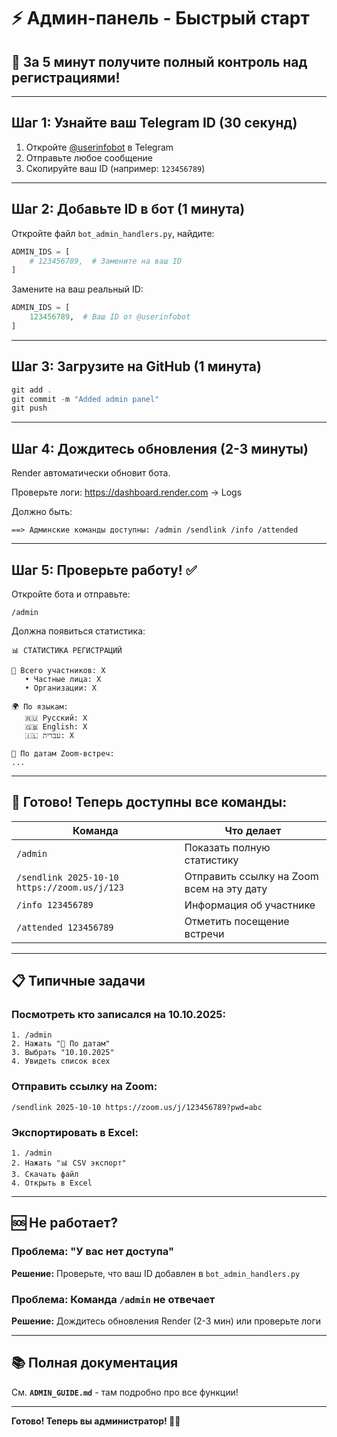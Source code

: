 # ⚡ Админ-панель - Быстрый старт

## 🎯 За 5 минут получите полный контроль над регистрациями!

---

## Шаг 1: Узнайте ваш Telegram ID (30 секунд)

1. Откройте [@userinfobot](https://t.me/userinfobot) в Telegram
2. Отправьте любое сообщение
3. Скопируйте ваш ID (например: `123456789`)

---

## Шаг 2: Добавьте ID в бот (1 минута)

Откройте файл `bot_admin_handlers.py`, найдите:

```python
ADMIN_IDS = [
    # 123456789,  # Замените на ваш ID
]
```

Замените на ваш реальный ID:

```python
ADMIN_IDS = [
    123456789,  # Ваш ID от @userinfobot
]
```

---

## Шаг 3: Загрузите на GitHub (1 минута)

```powershell
git add .
git commit -m "Added admin panel"
git push
```

---

## Шаг 4: Дождитесь обновления (2-3 минуты)

Render автоматически обновит бота.

Проверьте логи: https://dashboard.render.com → Logs

Должно быть:
```
==> Админские команды доступны: /admin /sendlink /info /attended
```

---

## Шаг 5: Проверьте работу! ✅

Откройте бота и отправьте:

```
/admin
```

Должна появиться статистика:
```
📊 СТАТИСТИКА РЕГИСТРАЦИЙ

👥 Всего участников: X
   • Частные лица: X
   • Организации: X

🌍 По языкам:
   🇷🇺 Русский: X
   🇬🇧 English: X
   🇮🇱 עברית: X

📅 По датам Zoom-встреч:
...
```

---

## 🎉 Готово! Теперь доступны все команды:

| Команда | Что делает |
|---------|-----------|
| `/admin` | Показать полную статистику |
| `/sendlink 2025-10-10 https://zoom.us/j/123` | Отправить ссылку на Zoom всем на эту дату |
| `/info 123456789` | Информация об участнике |
| `/attended 123456789` | Отметить посещение встречи |

---

## 📋 Типичные задачи

### Посмотреть кто записался на 10.10.2025:

```
1. /admin
2. Нажать "📅 По датам"
3. Выбрать "10.10.2025"
4. Увидеть список всех
```

### Отправить ссылку на Zoom:

```
/sendlink 2025-10-10 https://zoom.us/j/123456789?pwd=abc
```

### Экспортировать в Excel:

```
1. /admin
2. Нажать "📊 CSV экспорт"
3. Скачать файл
4. Открыть в Excel
```

---

## 🆘 Не работает?

### Проблема: "У вас нет доступа"

**Решение:** Проверьте, что ваш ID добавлен в `bot_admin_handlers.py`

### Проблема: Команда `/admin` не отвечает

**Решение:** Дождитесь обновления Render (2-3 мин) или проверьте логи

---

## 📚 Полная документация

См. **`ADMIN_GUIDE.md`** - там подробно про все функции!

---

**Готово! Теперь вы администратор! 👨‍💼**
